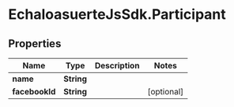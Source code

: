 # EchaloasuerteJsSdk.Participant

## Properties
Name | Type | Description | Notes
------------ | ------------- | ------------- | -------------
**name** | **String** |  | 
**facebookId** | **String** |  | [optional] 


